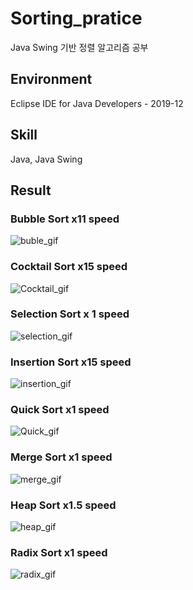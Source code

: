 # Sorting_pratice
Java Swing 기반 정렬 알고리즘 공부


## Environment
Eclipse IDE for Java Developers - 2019-12

## Skill
Java, Java Swing

## Result
### Bubble Sort x11 speed
![buble_gif](https://user-images.githubusercontent.com/26684848/95293925-58614200-08af-11eb-874e-64fbf84e9028.gif)

### Cocktail Sort x15 speed
![Cocktail_gif](https://user-images.githubusercontent.com/26684848/95297795-0374fa00-08b6-11eb-89ab-f0a0a8eef85e.gif)

### Selection Sort x 1 speed
![selection_gif](https://user-images.githubusercontent.com/26684848/95294841-f6094100-08b0-11eb-9e7b-4e1ce63afe53.gif)

### Insertion Sort x15 speed
![insertion_gif](https://user-images.githubusercontent.com/26684848/95294685-b04c7880-08b0-11eb-9743-4a0da5460bfc.gif)

### Quick Sort x1 speed
![Quick_gif](https://user-images.githubusercontent.com/26684848/95297644-c7419980-08b5-11eb-9994-5d6fe0569553.gif)

### Merge Sort x1 speed
![merge_gif](https://user-images.githubusercontent.com/26684848/95294650-a32f8980-08b0-11eb-8ae0-cab723ccaa72.gif)

### Heap Sort x1.5 speed
![heap_gif](https://user-images.githubusercontent.com/26684848/95294449-3f0cc580-08b0-11eb-833d-74a1b2fc4b61.gif)

### Radix Sort x1 speed
![radix_gif](https://user-images.githubusercontent.com/26684848/95294879-03263000-08b1-11eb-9681-8a9b6a21b735.gif)
